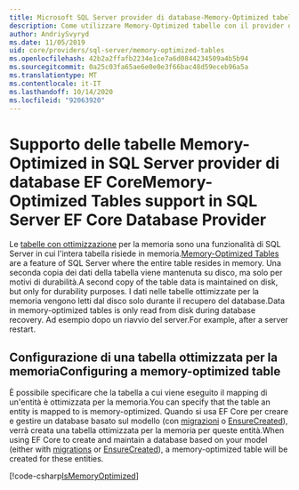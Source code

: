 ```yaml
---
title: Microsoft SQL Server provider di database-Memory-Optimized tabelle-EF Core
description: Come utilizzare Memory-Optimized tabelle con il provider di database SQL Server Entity Framework Core
author: AndriySvyryd
ms.date: 11/05/2019
uid: core/providers/sql-server/memory-optimized-tables
ms.openlocfilehash: 42b2a2ffafb2234e1ce7a6d0844234509a4b5b94
ms.sourcegitcommit: 0a25c03fa65ae6e0e0e3f66bac48d59eceb96a5a
ms.translationtype: MT
ms.contentlocale: it-IT
ms.lasthandoff: 10/14/2020
ms.locfileid: "92063920"
---
```

# <a name="memory-optimized-tables-support-in-sql-server-ef-core-database-provider"></a><span data-ttu-id="d9d29-103">Supporto delle tabelle Memory-Optimized in SQL Server provider di database EF Core</span><span class="sxs-lookup"><span data-stu-id="d9d29-103">Memory-Optimized Tables support in SQL Server EF Core Database Provider</span></span>

<span data-ttu-id="d9d29-104">Le [tabelle con ottimizzazione](/sql/relational-databases/in-memory-oltp/memory-optimized-tables) per la memoria sono una funzionalità di SQL Server in cui l'intera tabella risiede in memoria.</span><span class="sxs-lookup"><span data-stu-id="d9d29-104">[Memory-Optimized Tables](/sql/relational-databases/in-memory-oltp/memory-optimized-tables) are a feature of SQL Server where the entire table resides in memory.</span></span> <span data-ttu-id="d9d29-105">Una seconda copia dei dati della tabella viene mantenuta su disco, ma solo per motivi di durabilità.</span><span class="sxs-lookup"><span data-stu-id="d9d29-105">A second copy of the table data is maintained on disk, but only for durability purposes.</span></span> <span data-ttu-id="d9d29-106">I dati nelle tabelle ottimizzate per la memoria vengono letti dal disco solo durante il recupero del database.</span><span class="sxs-lookup"><span data-stu-id="d9d29-106">Data in memory-optimized tables is only read from disk during database recovery.</span></span> <span data-ttu-id="d9d29-107">Ad esempio dopo un riavvio del server.</span><span class="sxs-lookup"><span data-stu-id="d9d29-107">For example, after a server restart.</span></span>

## <a name="configuring-a-memory-optimized-table"></a><span data-ttu-id="d9d29-108">Configurazione di una tabella ottimizzata per la memoria</span><span class="sxs-lookup"><span data-stu-id="d9d29-108">Configuring a memory-optimized table</span></span>

<span data-ttu-id="d9d29-109">È possibile specificare che la tabella a cui viene eseguito il mapping di un'entità è ottimizzata per la memoria.</span><span class="sxs-lookup"><span data-stu-id="d9d29-109">You can specify that the table an entity is mapped to is memory-optimized.</span></span> <span data-ttu-id="d9d29-110">Quando si usa EF Core per creare e gestire un database basato sul modello (con [migrazioni](xref:core/managing-schemas/migrations/index) o [EnsureCreated](/dotnet/api/Microsoft.EntityFrameworkCore.Storage.IDatabaseCreator.EnsureCreated)), verrà creata una tabella ottimizzata per la memoria per queste entità.</span><span class="sxs-lookup"><span data-stu-id="d9d29-110">When using EF Core to create and maintain a database based on your model (either with [migrations](xref:core/managing-schemas/migrations/index) or [EnsureCreated](/dotnet/api/Microsoft.EntityFrameworkCore.Storage.IDatabaseCreator.EnsureCreated)), a memory-optimized table will be created for these entities.</span></span>

[!code-csharp[IsMemoryOptimized](../../../../samples/core/SqlServer/InMemory/InMemoryContext.cs?name=IsMemoryOptimized)]

